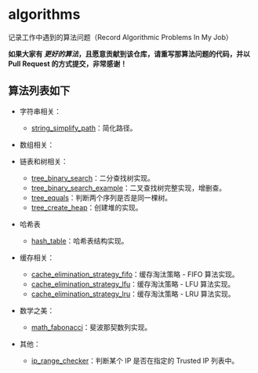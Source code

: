 # algorithms

记录工作中遇到的算法问题（Record Algorithmic Problems In My Job）

**如果大家有 *更好的算法*，且愿意贡献到该仓库，请重写那算法问题的代码，并以 Pull Request 的方式提交，非常感谢！**

## 算法列表如下

- 字符串相关：
  
  - [string_simplify_path](https://github.com/charleslxh/algorithms/blob/master/string_simplify_path.md)：简化路径。

- 数组相关：

- 链表和树相关：
  
  - [tree_binary_search](https://github.com/charleslxh/algorithms/blob/master/tree_binary_search.md)：二分查找树实现。
  - [tree_binary_search_example](https://github.com/charleslxh/algorithms/blob/master/tree_binary_search_example.md)：二叉查找树完整实现，增删查。
  - [tree_equals](https://github.com/charleslxh/algorithms/blob/master/tree_equals.md)：判断两个序列是否是同一棵树。
  - [tree_create_heap](https://github.com/charleslxh/algorithms/blob/master/tree_create_heap.md)：创建堆的实现。

- 哈希表

  - [hash_table](https://github.com/charleslxh/algorithms/blob/master/hash_table.md)：哈希表结构实现。

- 缓存相关：

  - [cache_elimination_strategy_fifo](https://github.com/charleslxh/algorithms/blob/master/cache_elimination_strategy_fifo.md)：缓存淘汰策略 - FIFO 算法实现。
  - [cache_elimination_strategy_lfu](https://github.com/charleslxh/algorithms/blob/master/cache_elimination_strategy_lfu.md)：缓存淘汰策略 - LFU 算法实现。
  - [cache_elimination_strategy_lru](https://github.com/charleslxh/algorithms/blob/master/cache_elimination_strategy_lru.md)：缓存淘汰策略 - LRU 算法实现。

- 数学之美：

  - [math_fabonacci](https://github.com/charleslxh/algorithms/blob/master/math_fabonacci.md)：斐波那契数列实现。
  
- 其他：

  - [ip_range_checker](https://github.com/charleslxh/algorithms/blob/master/ip_range_checker.md)：判断某个 IP 是否在指定的 Trusted IP 列表中。
